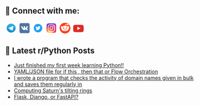 ## 🔎 Connect with me:
[<img src="https://github.com/bullbesh/bullbesh/blob/main/images/Telegram.png" width="32" height="32" />](https://t.me/bullbesh)
[<img src="https://github.com/bullbesh/bullbesh/blob/main/images/VK.png" width="32" height="32" />](https://vk.com/bullbesh)
[<img src="https://github.com/bullbesh/bullbesh/blob/main/images/Twitter.png" width="32" height="32" />](https://twitter.com/bullbesh1)
[<img src="https://github.com/bullbesh/bullbesh/blob/main/images/Instagram.png" width="32" height="32" />](https://www.instagram.com/bullbesh)
[<img src="https://github.com/bullbesh/bullbesh/blob/main/images/Reddit.png" width="32" height="32" />](https://www.reddit.com/user/bullbesh)
[<img src="https://github.com/bullbesh/bullbesh/blob/main/images/YouTube.png" width="32" height="32" />](https://www.youtube.com/channel/UCtfjRs6uzgq5mfm8S06WTcg)

## 📕 Latest r/Python Posts
<!-- BLOG-POST-LIST:START -->
- [Just finished my first week learning Python!!](https://www.reddit.com/r/Python/comments/1dxkr3f/just_finished_my_first_week_learning_python/)
- [YAML/JSON file for if this , then that or Flow Orchestration](https://www.reddit.com/r/Python/comments/1dxjjaw/yamljson_file_for_if_this_then_that_or_flow/)
- [I wrote a program that checks the activity of domain names given in bulk and saves them regularly in](https://www.reddit.com/r/Python/comments/1dxgqkc/i_wrote_a_program_that_checks_the_activity_of/)
- [Computing Saturn&#39;s tilting rings](https://www.reddit.com/r/Python/comments/1dxddhg/computing_saturns_tilting_rings/)
- [Flask, Django, or FastAPI?](https://www.reddit.com/r/Python/comments/1dxcdiy/flask_django_or_fastapi/)
<!-- BLOG-POST-LIST:END -->
